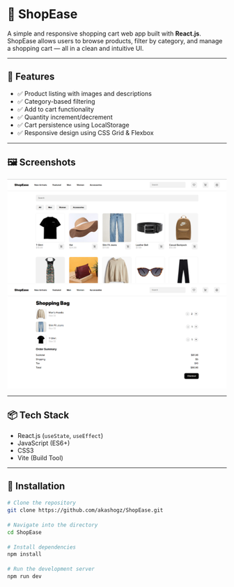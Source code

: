 # 🛒 ShopEase

A simple and responsive shopping cart web app built with **React.js**. ShopEase allows users to browse products, filter by category, and manage a shopping cart — all in a clean and intuitive UI.

---

## 🚀 Features

- ✅ Product listing with images and descriptions  
- ✅ Category-based filtering  
- ✅ Add to cart functionality  
- ✅ Quantity increment/decrement  
- ✅ Cart persistence using LocalStorage  
- ✅ Responsive design using CSS Grid & Flexbox  

---

## 🖼️ Screenshots

![Product Grid](./screenshots/main-page.png)  
![Cart View](./screenshots/cart-page.png)

---

## 📦 Tech Stack

- React.js (`useState`, `useEffect`)
- JavaScript (ES6+)
- CSS3
- Vite (Build Tool)

---

## 🔧 Installation

```bash
# Clone the repository
git clone https://github.com/akashogz/ShopEase.git

# Navigate into the directory
cd ShopEase

# Install dependencies
npm install

# Run the development server
npm run dev
